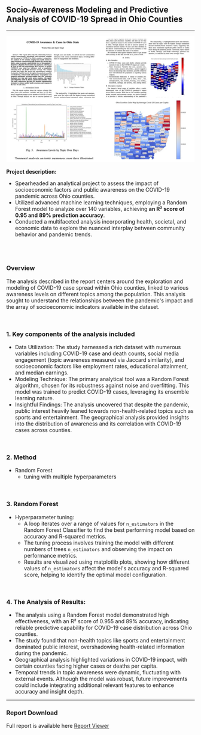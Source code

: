 ## Socio-Awareness Modeling and Predictive Analysis of COVID-19 Spread in Ohio Counties

---
<img src="images/OHIO.JPG?raw=true"/>


**Project description:** 
-   Spearheaded an analytical project to assess the impact of socioeconomic factors and public awareness on the COVID-19 pandemic across Ohio counties.
-   Utilized advanced machine learning techniques, employing a Random Forest model to analyze over 140 variables, achieving **an R² score of 0.95 and 89% prediction accuracy**.
-   Conducted a multifaceted analysis incorporating health, societal, and economic data to explore the nuanced interplay between community behavior and pandemic trends.
<br>
<br>

### Overview

The analysis described in the report centers around the exploration and modeling of COVID-19 case spread within Ohio counties, linked to various awareness levels on different topics among the population. This analysis sought to understand the relationships between the pandemic's impact and the array of socioeconomic indicators available in the dataset.

<br>

### 1. Key components of the analysis included

- Data Utilization: The study harnessed a rich dataset with numerous variables including COVID-19 case and death counts, social media engagement (topic awareness measured via Jaccard similarity), and socioeconomic factors like employment rates, educational attainment, and median earnings.
- Modeling Technique: The primary analytical tool was a Random Forest algorithm, chosen for its robustness against noise and overfitting. This model was trained to predict COVID-19 cases, leveraging its ensemble learning nature.
- Insightful Findings: The analysis uncovered that despite the pandemic, public interest heavily leaned towards non-health-related topics such as sports and entertainment. The geographical analysis provided insights into the distribution of awareness and its correlation with COVID-19 cases across counties.

<br>

### 2. Method
- Random Forest
  - tuning with multiple hyperparameters

<br>

### 3. Random Forest 
- Hyperparameter tuning:
  - A loop iterates over a range of values for `n_estimators` in the Random Forest Classifier to find the best performing model based on accuracy and R-squared metrics.
  - The tuning process involves training the model with different numbers of trees `n_estimators` and observing the impact on performance metrics.
  - Results are visualized using matplotlib plots, showing how different values of `n_estimators` affect the model's accuracy and R-squared score, helping to identify the optimal model configuration.

<br>

### 4. The Analysis of Results:

- The analysis using a Random Forest model demonstrated high effectiveness, with an R² score of 0.955 and 89% accuracy, indicating reliable predictive capability for COVID-19 case distribution across Ohio counties.
- The study found that non-health topics like sports and entertainment dominated public interest, overshadowing health-related information during the pandemic.
- Geographical analysis highlighted variations in COVID-19 impact, with certain counties facing higher cases or deaths per capita.
- Temporal trends in topic awareness were dynamic, fluctuating with external events. Although the model was robust, future improvements could include integrating additional relevant features to enhance accuracy and insight depth.


---
### Report Download

Full report is available here <a href="pdf/COVID-19_Ohio_Lab_Report.pdf">Report Viewer</a>
